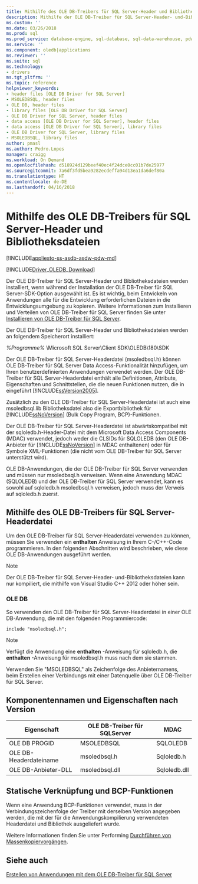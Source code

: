 ```yaml
---
title: Mithilfe des OLE DB-Treibers für SQL Server-Header und Bibliotheksdateien | Microsoft Docs
description: Mithilfe der OLE DB-Treiber für SQL Server-Header- und-Bibliotheksdateien
ms.custom: ''
ms.date: 03/26/2018
ms.prod: sql
ms.prod_service: database-engine, sql-database, sql-data-warehouse, pdw
ms.service: ''
ms.component: oledb|applications
ms.reviewer: ''
ms.suite: sql
ms.technology:
- drivers
ms.tgt_pltfrm: ''
ms.topic: reference
helpviewer_keywords:
- header files [OLE DB Driver for SQL Server]
- MSOLEDBSQL, header files
- OLE DB, header files
- library files [OLE DB Driver for SQL Server]
- OLE DB Driver for SQL Server, header files
- data access [OLE DB Driver for SQL Server], header files
- data access [OLE DB Driver for SQL Server], library files
- OLE DB Driver for SQL Server, library files
- MSOLEDBSQL, library files
author: pmasl
ms.author: Pedro.Lopes
manager: craigg
ms.workload: On Demand
ms.openlocfilehash: d518924d129beef40ec4f24dce0cc01b7de25977
ms.sourcegitcommit: 7a6df3fd5bea9282ecdeffa94d13ea1da6def80a
ms.translationtype: HT
ms.contentlocale: de-DE
ms.lasthandoff: 04/16/2018
---
```

# <a name="using-the-ole-db-driver-for-sql-server-header-and-library-files"></a>Mithilfe des OLE DB-Treibers für SQL Server-Header und Bibliotheksdateien
[!INCLUDE[appliesto-ss-asdb-asdw-pdw-md](../../../includes/appliesto-ss-asdb-asdw-pdw-md.md)]

[!INCLUDE[Driver_OLEDB_Download](../../../includes/driver_oledb_download.md)]

  Der OLE DB-Treiber für SQL Server-Header und Bibliotheksdateien werden installiert, wenn während der Installation der OLE DB-Treiber für SQL Server-SDK-Option ausgewählt ist. Es ist wichtig, beim Entwickeln von Anwendungen alle für die Entwicklung erforderlichen Dateien in die Entwicklungsumgebung zu kopieren. Weitere Informationen zum Installieren und Verteilen von OLE DB-Treiber für SQL Server finden Sie unter [Installieren von OLE DB-Treiber für SQL Server](../../oledb/applications/installing-oledb-driver-for-sql-server.md).  
  
 Der OLE DB-Treiber für SQL Server-Header und Bibliotheksdateien werden an folgendem Speicherort installiert:  
  
 *%Programme%* \Microsoft SQL Server\Client SDK\OLEDB\180\SDK  
  
 Der OLE DB-Treiber für SQL Server-Headerdatei (msoledbsql.h) können OLE DB-Treiber für SQL Server Data Access-Funktionalität hinzufügen, um Ihren benutzerdefinierten Anwendungen verwendet werden. Der OLE DB-Treiber für SQL Server-Headerdatei enthält alle Definitionen, Attribute, Eigenschaften und Schnittstellen, die die neuen Funktionen nutzen, die in eingeführt [!INCLUDE[ssVersion2005](../../../includes/ssversion2005-md.md)].  
  
 Zusätzlich zu den OLE DB-Treiber für SQL Server-Headerdatei ist auch eine msoledbsql.lib Bibliotheksdatei also die Exportbibliothek für [!INCLUDE[ssNoVersion](../../../includes/ssnoversion-md.md)] (Bulk Copy Program, BCP)-Funktionen.  
  
 Der OLE DB-Treiber für SQL Server-Headerdatei ist abwärtskompatibel mit der sqloledb.h-Header-Datei mit dem Microsoft Data Access Components (MDAC) verwendet, jedoch weder die CLSIDs für SQLOLEDB (den OLE DB-Anbieter für [!INCLUDE[ssNoVersion](../../../includes/ssnoversion-md.md)] in MDAC enthaltenen) oder für Symbole XML-Funktionen (die nicht vom OLE DB-Treiber für SQL Server unterstützt wird).    
  
 OLE DB-Anwendungen, die der OLE DB-Treiber für SQL Server verwenden und müssen nur msoledbsql.h verweisen. Wenn eine Anwendung MDAC (SQLOLEDB) und der OLE DB-Treiber für SQL Server verwendet, kann es sowohl auf sqloledb.h msoledbsql.h verweisen, jedoch muss der Verweis auf sqloledb.h zuerst.  
  
## <a name="using-the-ole-db-driver-for-sql-server-header-file"></a>Mithilfe des OLE DB-Treibers für SQL Server-Headerdatei  
 Um den OLE DB-Treiber für SQL Server-Headerdatei verwenden zu können, müssen Sie verwenden ein **enthalten** Anweisung in Ihrem C-/C++-Code programmieren. In den folgenden Abschnitten wird beschrieben, wie diese OLE DB-Anwendungen ausgeführt werden.  
  
> [!NOTE]  
>  Der OLE DB-Treiber für SQL Server-Header- und-Bibliotheksdateien kann nur kompiliert, die mithilfe von Visual Studio C++ 2012 oder höher sein.  
  
### <a name="ole-db"></a>OLE DB  
 So verwenden den OLE DB-Treiber für SQL Server-Headerdatei in einer OLE DB-Anwendung, die mit den folgenden Programmiercode:  
  
```    
include "msoledbsql.h";  
```  
  
> [!NOTE]  
>  Verfügt die Anwendung eine **enthalten** -Anweisung für sqloledb.h, die **enthalten** -Anweisung für msoledbsql.h muss nach dem sie stammen.  
  
 Verwenden Sie "MSOLEDBSQL" als Zeichenfolge des Anbieternamens, beim Erstellen einer Verbindungs mit einer Datenquelle über OLE DB-Treiber für SQL Server.  

  
## <a name="component-names-and-properties-by-version"></a>Komponentennamen und Eigenschaften nach Version  

|Eigenschaft|OLE DB-Treiber für SQLServer|MDAC|  
|--------|----------------------------|----|   
|OLE DB PROGID|MSOLEDBSQL|SQLOLEDB|  
|OLE DB-Headerdateiname|msoledbsql.h|Sqloledb.h|  
|OLE DB-Anbieter-DLL|msoledbsql.dll|Sqloledb.dll| 
  
  
## <a name="static-linking-and-bcp-functions"></a>Statische Verknüpfung und BCP-Funktionen  
 Wenn eine Anwendung BCP-Funktionen verwendet, muss in der Verbindungszeichenfolge der Treiber mit derselben Version angegeben werden, die mit der für die Anwendungskompilierung verwendeten Headerdatei und Bibliothek ausgeliefert wurde.  
  
 Weitere Informationen finden Sie unter Performing [Durchführen von Massenkopiervorgängen](../../oledb/features/performing-bulk-copy-operations.md).  
  
## <a name="see-also"></a>Siehe auch  
 [Erstellen von Anwendungen mit dem OLE DB-Treiber für SQL Server](../../oledb/applications/building-applications-with-oledb-driver-for-sql-server.md)  
  
  

